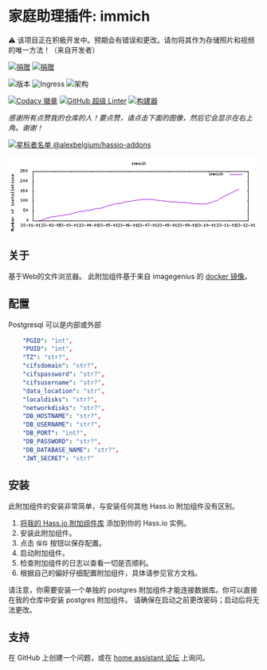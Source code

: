 # 家庭助理插件: immich

⚠️ 该项目正在积极开发中。预期会有错误和更改。请勿将其作为存储照片和视频的唯一方法！（来自开发者）

[![捐赠][donation-badge]](https://www.buymeacoffee.com/alexbelgium)
[![捐赠][paypal-badge]](https://www.paypal.com/donate/?hosted_button_id=DZFULJZTP3UQA)

![版本](https://img.shields.io/badge/dynamic/json?label=%E7%89%88%E6%9C%AC&query=%24.version&url=https%3A%2F%2Fraw.githubusercontent.com%2Falexbelgium%2Fhassio-addons%2Fmaster%2Fimmich%2Fconfig.json)
![Ingress](https://img.shields.io/badge/dynamic/json?label=Ingress&query=%24.ingress&url=https%3A%2F%2Fraw.githubusercontent.com%2Falexbelgium%2Fhassio-addons%2Fmaster%2Fimmich%2Fconfig.json)
![架构](https://img.shields.io/badge/dynamic/json?color=success&label=Arch&query=%24.arch&url=https%3A%2F%2Fraw.githubusercontent.com%2Falexbelgium%2Fhassio-addons%2Fmaster%2Fimmich%2Fconfig.json)

[![Codacy 徽章](https://app.codacy.com/project/badge/Grade/9c6cf10bdbba45ecb202d7f579b5be0e)](https://www.codacy.com/gh/alexbelgium/hassio-addons/dashboard?utm_source=github.com&utm_medium=referral&utm_content=alexbelgium/hassio-addons&utm_campaign=Badge_Grade)
[![GitHub 超级 Linter](https://img.shields.io/github/actions/workflow/status/alexbelgium/hassio-addons/weekly-supelinter.yaml?label=%E6%8C%87%E5%AE%9A%E4%BF%A1%E7%94%A8%E4%BE%86%E7%B7%A8%E7%94%9F%E4%BF%A1%E7%94%A8%E4%BE%86)](https://github.com/alexbelgium/hassio-addons/actions/workflows/weekly-supelinter.yaml)
[![构建器](https://img.shields.io/github/actions/workflow/status/alexbelgium/hassio-addons/onpush_builder.yaml?label=%E6%9E%84%E5%BB%BA%E5%99%A8)](https://github.com/alexbelgium/hassio-addons/actions/workflows/onpush_builder.yaml)

[donation-badge]: https://img.shields.io/badge/%E8%B4%B9%E6%AC%BE%E7%92%B0%E5%93%AA%E7%95%99%E4%B8%80%E8%9B%8B-%23d32f2f?logo=buy-me-a-coffee&style=flat&logoColor=white
[paypal-badge]: https://img.shields.io/badge/%E8%B4%B9%E6%AC%BE%E7%92%B0%E5%93%AA%E7%95%99%E4%B8%8D%E7%9A%84Paypal-0070BA?logo=paypal&style=flat&logoColor=white

_感谢所有点赞我的仓库的人！要点赞，请点击下面的图像，然后它会显示在右上角。谢谢！_

[![星标者名单 @alexbelgium/hassio-addons](https://raw.githubusercontent.com/alexbelgium/hassio-addons/master/.github/stars2.svg)](https://github.com/alexbelgium/hassio-addons/stargazers)

![下载变化](https://raw.githubusercontent.com/alexbelgium/hassio-addons/master/immich/stats.png)

## 关于

基于Web的文件浏览器。
此附加组件基于来自 imagegenius 的 [docker 镜像](https://github.com/imagegenius/docker-immich)。

## 配置

Postgresql 可以是内部或外部

```yaml
    "PGID": "int",
    "PUID": "int",
    "TZ": "str?",
    "cifsdomain": "str?",
    "cifspassword": "str?",
    "cifsusername": "str?",
    "data_location": "str",
    "localdisks": "str?",
    "networkdisks": "str?",
    "DB_HOSTNAME": "str?",
    "DB_USERNAME": "str?",
    "DB_PORT": "int?",
    "DB_PASSWORD": "str?",
    "DB_DATABASE_NAME": "str?",
    "JWT_SECRET": "str?"
```

## 安装

此附加组件的安装非常简单，与安装任何其他 Hass.io 附加组件没有区别。

1. [将我的 Hass.io 附加组件库][repository] 添加到你的 Hass.io 实例。
1. 安装此附加组件。
1. 点击 `保存` 按钮以保存配置。
1. 启动附加组件。
1. 检查附加组件的日志以查看一切是否顺利。
1. 根据自己的偏好仔细配置附加组件，具体请参见官方文档。

请注意，你需要安装一个单独的 postgres 附加组件才能连接数据库。你可以直接在我的仓库中安装 postgres 附加组件。
请确保在启动之前更改密码；启动后将无法更改。

## 支持

在 GitHub 上创建一个问题，或在 [home assistant 论坛](https://community.home-assistant.io/t/home-assistant-addon-immich/282108/3) 上询问。

[repository]: https://github.com/alexbelgium/hassio-addons
[aarch64-shield]: https://img.shields.io/badge/aarch64-yes-green.svg
[amd64-shield]: https://img.shields.io/badge/amd64-yes-green.svg
[armv7-shield]: https://img.shields.io/badge/armv7-yes-green.svg